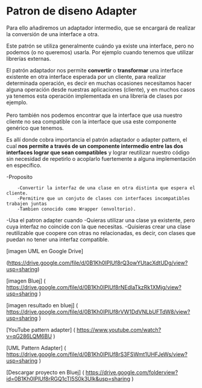
# Patron de diseno Adapter

Para ello añadiremos un adaptador intermedio, que se encargará de realizar la conversión de una interface a otra.

Este patrón se utiliza generalmente cuándo ya existe una interface, pero no podemos (o no queremos) usarla. Por ejemplo cuando tenemos que utilizar librerías externas.

El patrón adaptador nos permite **convertir** o **transformar** una interface existente en otra interface esperada por un cliente, para realizar determinada operación, es decir en muchas ocasiones necesitamos hacer alguna operación desde nuestras aplicaciones (cliente), y en muchos casos ya tenemos esta operación implementada en una librería de clases por ejemplo.<br /> <br /> Pero también nos podemos encontrar que la interface que usa nuestro cliente no sea compatible con la interface que usa este componente genérico que tenemos.

Es allí donde cobra importancia el patrón adaptador o adapter pattern, el cual **nos permite a través de un componente intermedio entre las dos interfaces lograr que sean compatibles** y lograr reutilizar nuestro código sin necesidad de repetirlo o acoplarlo fuertemente a alguna implementación en específico.


-Proposito
	
		-Convertir la interfaz de una clase en otra distinta que espera el cliente.
		-Permitire que un conjuto de clases con interfaces incompatibles trabajen juntas
		-Tambien conocido como Wrapper (envoltorio).

-Usa el patron adapter cuando 
	  -Quieras utilizar una clase ya existente, pero cuya interfaz no coincide con la que necesitas.
		-Quisieras crear una clase reutilizable que coopere con otras no relacionadas, es decir, con clases que puedan      no tener una interfaz compatible.
		
[imagen UML en Google Drive]

(https://drive.google.com/file/d/0B1Kh0IPlUf8rQ3owYUtacXdtUDg/view?usp=sharing)

[imagen Bluej]
( https://drive.google.com/file/d/0B1Kh0IPlUf8rNEdlaTkzRk1XMjg/view?usp=sharing )

[imagen resultado en bluej]
( https://drive.google.com/file/d/0B1Kh0IPlUf8rVW1DdVNLbUFTdW8/view?usp=sharing )

[YouTube pattern adapter]
( https://www.youtube.com/watch?v=qG286LQM6BU )

[UML Pattern Adapter]
( https://drive.google.com/file/d/0B1Kh0IPlUf8rS3FSWmt1UHFJeWs/view?usp=sharing )

[Descargar proyecto en Bluej]
( https://drive.google.com/folderview?id=0B1Kh0IPlUf8rRGQ1cTI5S0k3Ulk&usp=sharing )
